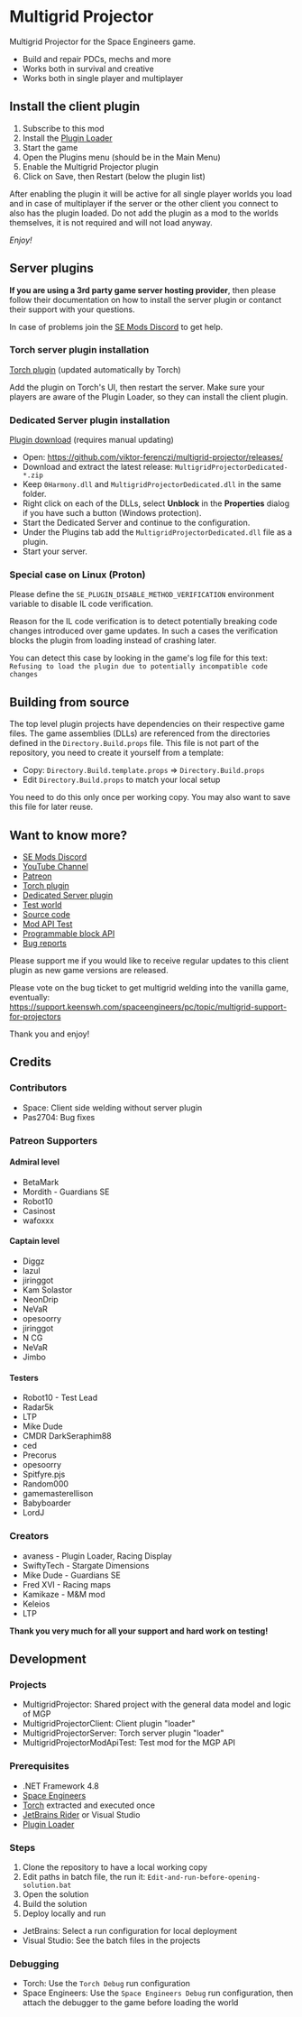 # Multigrid Projector

Multigrid Projector for the Space Engineers game.

- Build and repair PDCs, mechs and more
- Works both in survival and creative
- Works both in single player and multiplayer

## Install the client plugin
1. Subscribe to this mod
2. Install the [Plugin Loader](https://github.com/sepluginloader/SpaceEngineersLauncher)
3. Start the game
4. Open the Plugins menu (should be in the Main Menu)
5. Enable the Multigrid Projector plugin
6. Click on Save, then Restart (below the plugin list)

After enabling the plugin it will be active for all single player worlds you load and in case of multiplayer if the server or the other client you connect to also has the plugin loaded. Do not add the plugin as a mod to the worlds themselves, it is not required and will not load anyway.

*Enjoy!*

## Server plugins

**If you are using a 3rd party game server hosting provider**, then please follow their documentation on how to install the server plugin or contanct their support with your questions.

In case of problems join the [SE Mods Discord](https://discord.gg/PYPFPGf3Ca) to get help.

### Torch server plugin installation

[Torch plugin](https://torchapi.com/plugins/view/?guid=d9359ba0-9a69-41c3-971d-eb5170adb97e) (updated automatically by Torch)

Add the plugin on Torch's UI, then restart the server. Make sure your players are aware of the Plugin Loader, so they can install the client plugin.

### Dedicated Server plugin installation

[Plugin download](https://github.com/viktor-ferenczi/multigrid-projector/releases/) (requires manual updating)

- Open: https://github.com/viktor-ferenczi/multigrid-projector/releases/
- Download and extract the latest release: `MultigridProjectorDedicated-*.zip` 
- Keep `0Harmony.dll` and `MultigridProjectorDedicated.dll` in the same folder.
- Right click on each of the DLLs, select **Unblock** in the **Properties** dialog if you have such a button (Windows protection). 
- Start the Dedicated Server and continue to the configuration.
- Under the Plugins tab add the `MultigridProjectorDedicated.dll` file as a plugin.
- Start your server.

### Special case on Linux (Proton)

Please define the `SE_PLUGIN_DISABLE_METHOD_VERIFICATION` environment variable
to disable IL code verification.

Reason for the IL code verification is to detect potentially breaking code changes 
introduced over game updates. In such a cases the verification blocks the plugin
from loading instead of crashing later.

You can detect this case by looking in the game's log file for this text: 
`Refusing to load the plugin due to potentially incompatible code changes`

## Building from source

The top level plugin projects have dependencies on their respective game files.
The game assemblies (DLLs) are referenced from the directories defined in the
`Directory.Build.props` file. This file is not part of the repository, 
you need to create it yourself from a template:

- Copy: `Directory.Build.template.props` => `Directory.Build.props`
- Edit `Directory.Build.props` to match your local setup

You need to do this only once per working copy. 
You may also want to save this file for later reuse.

## Want to know more?
- [SE Mods Discord](https://discord.gg/PYPFPGf3Ca)
- [YouTube Channel](https://www.youtube.com/channel/UCc5ar3cW9qoOgdBb1FM_rxQ)
- [Patreon](https://www.patreon.com/semods)
- [Torch plugin](https://torchapi.com/plugins/view/?guid=d9359ba0-9a69-41c3-971d-eb5170adb97e)
- [Dedicated Server plugin](https://github.com/viktor-ferenczi/multigrid-projector/releases)
- [Test world](https://steamcommunity.com/sharedfiles/filedetails/?id=2420963329)
- [Source code](https://github.com/viktor-ferenczi/multigrid-projector)
- [Mod API Test](https://steamcommunity.com/sharedfiles/filedetails/?id=2433810091)
- [Programmable block API](https://steamcommunity.com/sharedfiles/filedetails/?id=2471605159)
- [Bug reports](https://discord.gg/x3Z8Ug5YkQ)

Please support me if you would like to receive regular updates to this client plugin as new game versions are released.

Please vote on the bug ticket to get multigrid welding into the vanilla game, eventually:
https://support.keenswh.com/spaceengineers/pc/topic/multigrid-support-for-projectors

Thank you and enjoy!

## Credits

### Contributors
- Space: Client side welding without server plugin
- Pas2704: Bug fixes

### Patreon Supporters

#### Admiral level
- BetaMark
- Mordith - Guardians SE
- Robot10
- Casinost
- wafoxxx

#### Captain level
- Diggz
- lazul
- jiringgot
- Kam Solastor
- NeonDrip
- NeVaR
- opesoorry
- jiringgot
- N CG
- NeVaR
- Jimbo

#### Testers
- Robot10 - Test Lead
- Radar5k
- LTP
- Mike Dude
- CMDR DarkSeraphim88
- ced
- Precorus
- opesoorry
- Spitfyre.pjs
- Random000
- gamemasterellison
- Babyboarder
- LordJ

### Creators
- avaness - Plugin Loader, Racing Display
- SwiftyTech - Stargate Dimensions
- Mike Dude - Guardians SE
- Fred XVI - Racing maps
- Kamikaze - M&M mod
- Keleios
- LTP

**Thank you very much for all your support and hard work on testing!**

## Development

### Projects

- MultigridProjector: Shared project with the general data model and logic of MGP
- MultigridProjectorClient: Client plugin "loader"
- MultigridProjectorServer: Torch server plugin "loader"
- MultigridProjectorModApiTest: Test mod for the MGP API

### Prerequisites

- .NET Framework 4.8
- [Space Engineers](https://spaceengineersgame.com)
- [Torch](https://torchapi.com) extracted and executed once
- [JetBrains Rider](https://jetbrains.com) or Visual Studio
- [Plugin Loader](https://github.com/sepluginloader/SpaceEngineersLauncher)

### Steps

1. Clone the repository to have a local working copy
2. Edit paths in batch file, the run it: `Edit-and-run-before-opening-solution.bat`
3. Open the solution
4. Build the solution
5. Deploy locally and run
  - JetBrains: Select a run configuration for local deployment
  - Visual Studio: See the batch files in the projects

### Debugging

- Torch: Use the `Torch Debug` run configuration
- Space Engineers: Use the `Space Engineers Debug` run configuration, then attach the debugger to the game before loading the world